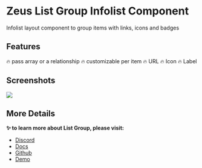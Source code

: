 # Zeus List Group Infolist Component

Infolist layout component to group items with links, icons and badges

## Features

🔥 pass array or a relationship
🔥 customizable per item
    🔥 URL
    🔥 Icon
    🔥 Label

## Screenshots

![](https://larazeus.com/images/screenshots/list-group/list-group-1.png)

## More Details
**✨ to learn more about List Group, please visit:**

- [Discord](#)
- [Docs](https://larazeus.com/docs/list-group)
- [Github](https://github.com/lara-zeus/list-group)
- [Demo](https://demo.larazeus.com/admin/components-demo/list-group)
